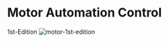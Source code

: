 
# Motor Automation Control

1st-Edition
![motor-1st-edition](https://github.com/stella-vir/Arduino-Motor-Control/blob/main/powertrain.jpg)
